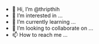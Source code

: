 - 👋 Hi, I’m @thripthih
- 👀 I’m interested in ...
- 🌱 I’m currently learning ...
- 💞️ I’m looking to collaborate on ...
- 📫 How to reach me ...

<!---
thripthih/thripthih is a ✨ special ✨ repository because its `README.md` (this file) appears on your GitHub profile.
You can click the Preview link to take a look at your changes.
--->
